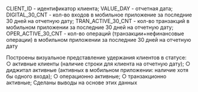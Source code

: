 CLIENT_ID - идентификатор клиента;
VALUE_DAY - отчетная дата;
DIGITAL_30_CNT - кол-во входов в мобильное приложение за последние 30 дней на отчетную дату;
TRAN_ACTIVE_30_CNT - кол-во транзакций в мобильном приложении за последние 30 дней на отчетную дату;
OPER_ACTIVE_30_CNT - кол-во операций (транзакции+нефинансовые операции) в мобильном приложении за последние 30 дней на отчетную дату
 
Построены визуальное представление удержания клиентов в статусе:
○ активные клиенты (наличие строки для клиента на отчетную дату);
○ диджитал активные (активных в мобильном приложении: наличие хотя бы одного входа);
○ операционно активные;
○ транзакционно активные;
Сделаны выводы на основе этих данных
